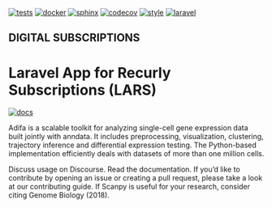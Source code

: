 [![tests](https://github.com/davehorsfall/laravel-recurly-client/actions/workflows/test-coverage.yml/badge.svg)](https://github.com/davehorsfall/laravel-recurly-client/actions/workflows/test-coverage.yml)
[![docker](https://github.com/haniffalab/sci-adifa/actions/workflows/docker-build.yml/badge.svg)](https://github.com/haniffalab/sci-adifa/actions/workflows/docker-build.yml)
[![sphinx](https://github.com/haniffalab/sci-adifa/actions/workflows/sphinx-build.yml/badge.svg)](https://github.com/haniffalab/sci-adifa/actions/workflows/sphinx-build.yml)
[![codecov](https://codecov.io/gh/davehorsfall/laravel-recurly-client/branch/master/graph/badge.svg?token=SKROES7BUU)](https://codecov.io/gh/davehorsfall/laravel-recurly-client)
[![style](https://github.styleci.io/repos/279132932/shield?style=flat&branch=master)](https://github.styleci.io/repos/279132932?branch=master)
[![laravel](https://img.shields.io/badge/laravel-8-blue)](https://laravel.com/docs/8.x/)

## DIGITAL SUBSCRIPTIONS

# Laravel App for Recurly Subscriptions (LARS)

[![docs](https://img.shields.io/badge/Documentation-online-blue)](https://haniffalab.github.io/sci-adifa)

Adifa is a scalable toolkit for analyzing single-cell gene expression data built jointly with anndata. It includes preprocessing, visualization, clustering, trajectory inference and differential expression testing. The Python-based implementation efficiently deals with datasets of more than one million cells.

Discuss usage on Discourse. Read the documentation. If you’d like to contribute by opening an issue or creating a pull request, please take a look at our contributing guide. If Scanpy is useful for your research, consider citing Genome Biology (2018).
